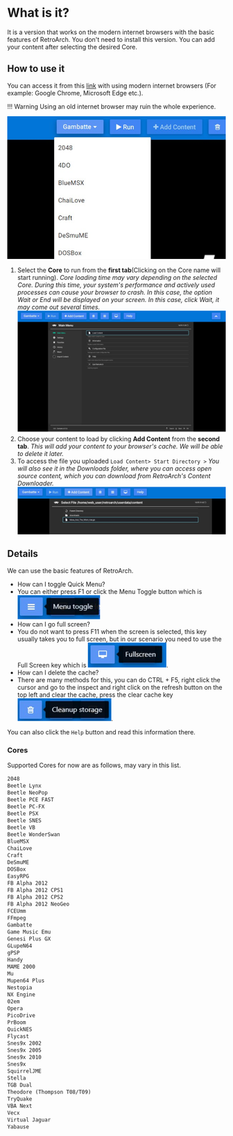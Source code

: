 # What is it?

It is a version that works on the modern internet browsers with the basic features of RetroArch. You don't need to install this version. You can add your content after selecting the desired Core.

## How to use it

You can access it from this [link](https://web.libretro.com/) with using modern internet browsers (For example: Google Chrome, Microsoft Edge etc.).

!!! Warning
    Using an old internet browser may ruin the whole experience.

![Loading core](../image/guides/web-player-1.jpg)

1. Select the **Core** to run from the **first tab**(Clicking on the Core name will start running).
*Core loading time may vary depending on the selected Core. During this time, your system's performance and actively used processes can cause your browser to crash. In this case, the option Wait or End will be displayed on your screen. In this case, click Wait, it may come out several times.*
![Main Screen](../image/guides/web-player-2.jpg)
1. Choose your content to load by clicking **Add Content** from the **second tab**.
*This will add your content to your browser's cache. We will be able to delete it later.*
1.  To access the file you uploaded `Load Content> Start Directory >`
*You will also see it in the Downloads folder, where you can access open source content, which you can download from RetroArch's Content Downloader.*
![Added content](../image/guides/web-player-3.jpg)

## Details

We can use the basic features of RetroArch.

- How can I toggle Quick Menu?
 - You can either press F1 or click the Menu Toggle button which is ![Menu Toggle](../image/guides/web-player-quick-menu.jpg)
- How can I go full screen?
 - You do not want to press F11 when the screen is selected, this key usually takes you to full screen, but in our scenario you need to use the Full Screen key which is ![Fullscreen button](../image/guides/web-player-fullscreen-btn.jpg).
- How can I delete the cache?
 - There are many methods for this, you can do CTRL + F5, right click the cursor and go to the inspect and right click on the refresh button on the top left and clear the cache, press the clear cache key ![Cleanup](../image/guides/web-player-cleanup.jpg).

You can also click the `Help` button and read this information there.

### Cores

Supported Cores for now are as follows, may vary in this list.

```
2048
Beetle Lynx
Beetle NeoPop
Beetle PCE FAST
Beetle PC-FX
Beetle PSX
Beetle SNES
Beetle VB
Beetle WonderSwan
BlueMSX
ChaiLove
Craft
DeSmuME
DOSBox
EasyRPG
FB Alpha 2012
FB Alpha 2012 CPS1
FB Alpha 2012 CPS2
FB Alpha 2012 NeoGeo
FCEUmm
FFmpeg
Gambatte
Game Music Emu
Genesi Plus GX
GLupeN64
gPSP
Handy
MAME 2000
Mu
Mupen64 Plus
Nestopia
NX Engine
02em
Opera
PicoDrive
PrBoom
QuickNES
Flycast
Snes9x 2002
Snes9x 2005
Snes9x 2010
Snes9x
SquirrelJME
Stella
TGB Dual
Theodore (Thompson T08/T09)
TryQuake
VBA Next
Vecx
Virtual Jaguar
Yabause
```
